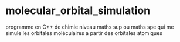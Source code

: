 # molecular_orbital_simulation
programme en C++ de chimie niveau maths sup ou maths spe qui me simule les orbitales moléculaires a partir des orbitales atomiques
